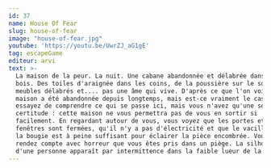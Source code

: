 ```yaml
---
id: 37
name: House Of Fear
slug: house-of-fear
image: "house-of-fear.jpg"
youtube: 'https://youtu.be/UwrZJ_aG1gE'
tag: escapeGame
editeur: arvi
text: >-
  La maison de la peur. La nuit. Une cabane abandonnée et délabrée dans les
  bois. Des toiles d'araignée dans les coins, de la poussière sur le sol, des
  meubles délabrés et.... pas une âme qui vive. D'après ce que l'on voit, la
  maison a été abandonnée depuis longtemps, mais est-ce vraiment le cas? Vous
  essayez de comprendre ce qui se passe ici, mais vous n'avez qu'une seule
  certitude : cette maison ne vous permettra pas de vous en sortir si
  facilement. En regardant autour de vous, vous voyez que les portes et les
  fenêtres sont fermées, qu'il n'y a pas d'électricité et que le vacillement de
  la bougie est à peine suffisant pour éclairer la pièce encombrée. Vous vous
  rendez compte avec horreur que vous êtes pris dans un piège. La silhouette
  d'une personne apparaît par intermittence dans la faible lueur de la bougie...
---
```


